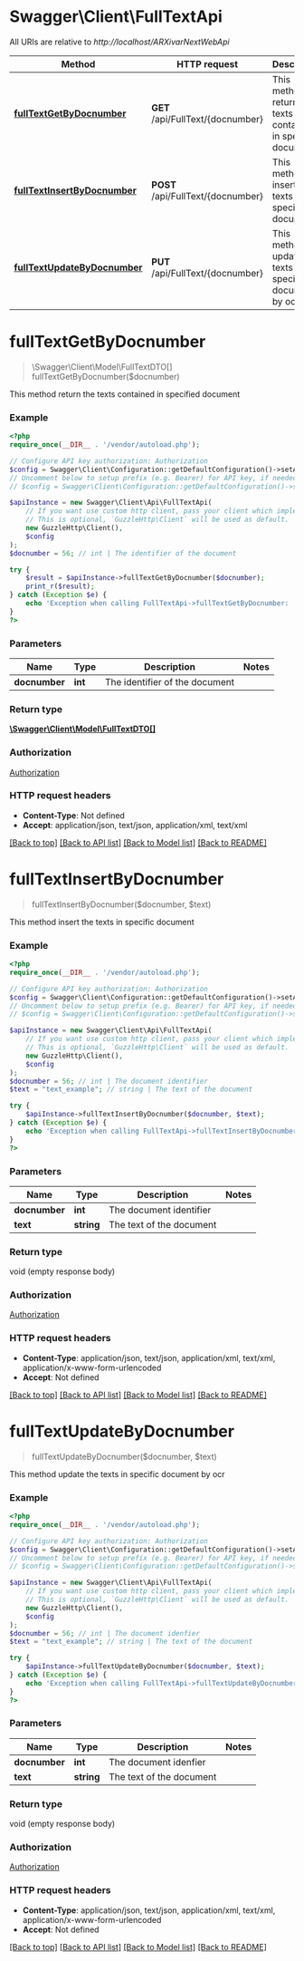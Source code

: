 # Swagger\Client\FullTextApi

All URIs are relative to *http://localhost/ARXivarNextWebApi*

Method | HTTP request | Description
------------- | ------------- | -------------
[**fullTextGetByDocnumber**](FullTextApi.md#fullTextGetByDocnumber) | **GET** /api/FullText/{docnumber} | This method return the texts contained in specified document
[**fullTextInsertByDocnumber**](FullTextApi.md#fullTextInsertByDocnumber) | **POST** /api/FullText/{docnumber} | This method insert the texts in specific document
[**fullTextUpdateByDocnumber**](FullTextApi.md#fullTextUpdateByDocnumber) | **PUT** /api/FullText/{docnumber} | This method update the texts in specific document by ocr


# **fullTextGetByDocnumber**
> \Swagger\Client\Model\FullTextDTO[] fullTextGetByDocnumber($docnumber)

This method return the texts contained in specified document

### Example
```php
<?php
require_once(__DIR__ . '/vendor/autoload.php');

// Configure API key authorization: Authorization
$config = Swagger\Client\Configuration::getDefaultConfiguration()->setApiKey('Authorization', 'YOUR_API_KEY');
// Uncomment below to setup prefix (e.g. Bearer) for API key, if needed
// $config = Swagger\Client\Configuration::getDefaultConfiguration()->setApiKeyPrefix('Authorization', 'Bearer');

$apiInstance = new Swagger\Client\Api\FullTextApi(
    // If you want use custom http client, pass your client which implements `GuzzleHttp\ClientInterface`.
    // This is optional, `GuzzleHttp\Client` will be used as default.
    new GuzzleHttp\Client(),
    $config
);
$docnumber = 56; // int | The identifier of the document

try {
    $result = $apiInstance->fullTextGetByDocnumber($docnumber);
    print_r($result);
} catch (Exception $e) {
    echo 'Exception when calling FullTextApi->fullTextGetByDocnumber: ', $e->getMessage(), PHP_EOL;
}
?>
```

### Parameters

Name | Type | Description  | Notes
------------- | ------------- | ------------- | -------------
 **docnumber** | **int**| The identifier of the document |

### Return type

[**\Swagger\Client\Model\FullTextDTO[]**](../Model/FullTextDTO.md)

### Authorization

[Authorization](../../README.md#Authorization)

### HTTP request headers

 - **Content-Type**: Not defined
 - **Accept**: application/json, text/json, application/xml, text/xml

[[Back to top]](#) [[Back to API list]](../../README.md#documentation-for-api-endpoints) [[Back to Model list]](../../README.md#documentation-for-models) [[Back to README]](../../README.md)

# **fullTextInsertByDocnumber**
> fullTextInsertByDocnumber($docnumber, $text)

This method insert the texts in specific document

### Example
```php
<?php
require_once(__DIR__ . '/vendor/autoload.php');

// Configure API key authorization: Authorization
$config = Swagger\Client\Configuration::getDefaultConfiguration()->setApiKey('Authorization', 'YOUR_API_KEY');
// Uncomment below to setup prefix (e.g. Bearer) for API key, if needed
// $config = Swagger\Client\Configuration::getDefaultConfiguration()->setApiKeyPrefix('Authorization', 'Bearer');

$apiInstance = new Swagger\Client\Api\FullTextApi(
    // If you want use custom http client, pass your client which implements `GuzzleHttp\ClientInterface`.
    // This is optional, `GuzzleHttp\Client` will be used as default.
    new GuzzleHttp\Client(),
    $config
);
$docnumber = 56; // int | The document identifier
$text = "text_example"; // string | The text of the document

try {
    $apiInstance->fullTextInsertByDocnumber($docnumber, $text);
} catch (Exception $e) {
    echo 'Exception when calling FullTextApi->fullTextInsertByDocnumber: ', $e->getMessage(), PHP_EOL;
}
?>
```

### Parameters

Name | Type | Description  | Notes
------------- | ------------- | ------------- | -------------
 **docnumber** | **int**| The document identifier |
 **text** | **string**| The text of the document |

### Return type

void (empty response body)

### Authorization

[Authorization](../../README.md#Authorization)

### HTTP request headers

 - **Content-Type**: application/json, text/json, application/xml, text/xml, application/x-www-form-urlencoded
 - **Accept**: Not defined

[[Back to top]](#) [[Back to API list]](../../README.md#documentation-for-api-endpoints) [[Back to Model list]](../../README.md#documentation-for-models) [[Back to README]](../../README.md)

# **fullTextUpdateByDocnumber**
> fullTextUpdateByDocnumber($docnumber, $text)

This method update the texts in specific document by ocr

### Example
```php
<?php
require_once(__DIR__ . '/vendor/autoload.php');

// Configure API key authorization: Authorization
$config = Swagger\Client\Configuration::getDefaultConfiguration()->setApiKey('Authorization', 'YOUR_API_KEY');
// Uncomment below to setup prefix (e.g. Bearer) for API key, if needed
// $config = Swagger\Client\Configuration::getDefaultConfiguration()->setApiKeyPrefix('Authorization', 'Bearer');

$apiInstance = new Swagger\Client\Api\FullTextApi(
    // If you want use custom http client, pass your client which implements `GuzzleHttp\ClientInterface`.
    // This is optional, `GuzzleHttp\Client` will be used as default.
    new GuzzleHttp\Client(),
    $config
);
$docnumber = 56; // int | The document idenfier
$text = "text_example"; // string | The text of the document

try {
    $apiInstance->fullTextUpdateByDocnumber($docnumber, $text);
} catch (Exception $e) {
    echo 'Exception when calling FullTextApi->fullTextUpdateByDocnumber: ', $e->getMessage(), PHP_EOL;
}
?>
```

### Parameters

Name | Type | Description  | Notes
------------- | ------------- | ------------- | -------------
 **docnumber** | **int**| The document idenfier |
 **text** | **string**| The text of the document |

### Return type

void (empty response body)

### Authorization

[Authorization](../../README.md#Authorization)

### HTTP request headers

 - **Content-Type**: application/json, text/json, application/xml, text/xml, application/x-www-form-urlencoded
 - **Accept**: Not defined

[[Back to top]](#) [[Back to API list]](../../README.md#documentation-for-api-endpoints) [[Back to Model list]](../../README.md#documentation-for-models) [[Back to README]](../../README.md)

